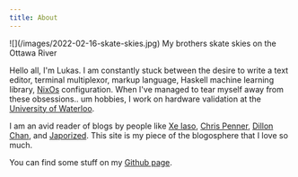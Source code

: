 ```yaml
---
title: About
---
```


<span class="marginnote">
![](/images/2022-02-16-skate-skies.jpg)
My brothers skate skies on the Ottawa River
</span>

Hello all, I'm Lukas. I am constantly stuck between the desire to write a text editor, terminal multiplexor, markup language, Haskell machine learning library, [NixOs](https://nixos.org/) configuration.
When I've managed to tear myself away from these obsessions.. um hobbies, I work on hardware validation at the [University of Waterloo](https://uwaterloo.ca/embedded-software-group/people-profiles/lukas-fridolin-schmidt).

I am an avid reader of blogs by people like [Xe Iaso](https://xeiaso.net/), [Chris Penner](https://chrispenner.ca/), [Dillon Chan](https://mosiman.ca/), and [Japorized](https://japorized.ink/). 
This site is my piece of the blogosphere that I love so much.

You can find some stuff on my [Github page](https://github.com/lugarun).
